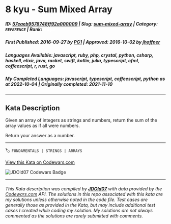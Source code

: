 # 8 kyu - Sum Mixed Array

##### **ID**: [57eaeb9578748ff92a000009](https://www.codewars.com/kata/57eaeb9578748ff92a000009) | **Slug**: [sum-mixed-array](https://www.codewars.com/kata/57eaeb9578748ff92a000009) | **Category**: `REFERENCE` | **Rank**: <span style="color:white">8 kyu</span>

##### **First Published**: 2016-09-27 ***by*** [PG1](https://www.codewars.com/users/PG1) | **Approved**: 2016-10-02 ***by*** [jhoffner](https://www.codewars.com/users/jhoffner)

##### **Languages Available**: javascript, ruby, php, crystal, python, csharp, haskell, elixir, java, racket, swift, kotlin, julia, typescript, cfml, coffeescript, r, rust, go

##### **My Completed Languages**: javascript, typescript, coffeescript, python ***as at*** 2022-10-04 | **Originally completed**: 2021-11-10

---

## Kata Description


Given an array of integers as strings and numbers, return the sum of the array values as if all were numbers.



Return your answer as a number.

---


🏷 `FUNDAMENTALS | STRINGS | ARRAYS`


[View this Kata on Codewars.com](https://www.codewars.com/kata/57eaeb9578748ff92a000009)

![](https://www.codewars.com/users/jdold07/badges/large "JDOld07 Codewars Badge")

---

###### *This Kata description was compiled by [**JDOld07**](https://tpstech.dev) with data provided by the [Codewars.com](https://www.codewars.com) API.  The solutions in this repo associated with this kata are my solutions unless otherwise noted in the code file.  Test cases are generally those as provided in the Kata, but may include additional test cases I created while coding my solution.  My solutions are not always commented as the solutions are rarely submitted with comments.*
